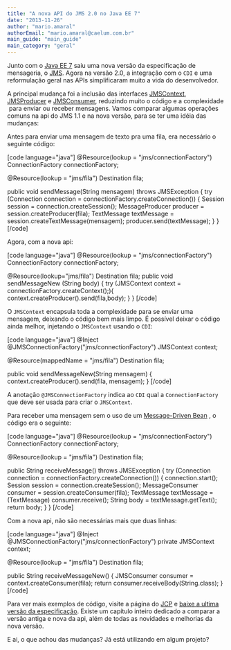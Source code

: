 ```yaml
---
title: "A nova API do JMS 2.0 no Java EE 7"
date: "2013-11-26"
author: "mario.amaral"
authorEmail: "mario.amaral@caelum.com.br"
main_guide: "main_guide"
main_category: "geral"
---
```


Junto com o [Java EE 7](https://blog.caelum.com.br/novidades-javaee7-2/ "Novidades no JavaEE 7") saiu uma nova versão da especificação de mensageria, o [JMS](https://jms-spec.java.net/ "JMS page"). Agora na versão 2.0, a integração com o `CDI` e uma reformulação geral nas APIs simplificaram muito a vida do desenvolvedor.

A principal mudança foi a inclusão das interfaces [JMSContext](http://docs.oracle.com/javaee/7/api/javax/jms/JMSContext.html "JMSContext javadoc"), [JMSProducer](http://docs.oracle.com/javaee/7/api/javax/jms/JMSProducer.html "JMSProducer javadoc") e [JMSConsumer](http://docs.oracle.com/javaee/7/api/javax/jms/JMSConsumer.html "JMSConsumer javadoc"), reduzindo muito o código e a complexidade  para enviar ou receber mensagens. Vamos comparar algumas operações comuns na api do JMS 1.1 e na nova versão, para se ter uma idéia das mudanças:

Antes para enviar uma mensagem de texto pra uma fila, era necessário o seguinte código:

\[code language="java"\] @Resource(lookup = "jms/connectionFactory") ConnectionFactory connectionFactory;

@Resource(lookup = "jms/fila") Destination fila;

public void sendMessage(String mensagem) throws JMSException { try (Connection connection = connectionFactory.createConnection()) { Session session = connection.createSession(); MessageProducer producer = session.createProducer(fila); TextMessage textMessage = session.createTextMessage(mensagem); producer.send(textMessage); } } \[/code\]

Agora, com a nova api:

\[code language="java"\] @Resource(lookup = "jms/connectionFactory") ConnectionFactory connectionFactory;

@Resource(lookup="jms/fila") Destination fila; public void sendMessageNew (String body) { try (JMSContext context = connectionFactory.createContext();){ context.createProducer().send(fila,body); } } \[/code\]

O `JMSContext` encapsula toda a complexidade para se enviar uma mensagem, deixando o código bem mais limpo. É possível deixar o código ainda melhor, injetando o `JMSContext` usando o `CDI`:

\[code language="java"\] @Inject @JMSConnectionFactory("jms/connectionFactory") JMSContext context;

@Resource(mappedName = "jms/fila") Destination fila;

public void sendMessageNew(String mensagem) { context.createProducer().send(fila, mensagem); } \[/code\]

A anotação `@JMSConnectionFactory` indica ao `CDI` qual a `ConnectionFactory` que deve ser usada para criar o `JMSContext`.

Para receber uma mensagem sem o uso de um [Message-Driven Bean](http://docs.oracle.com/javaee/6/tutorial/doc/gipko.html "Message-Driven Bean Oracle docs") , o código era o seguinte:

\[code language="java"\] @Resource(lookup = "jms/connectionFactory") ConnectionFactory connectionFactory;

@Resource(lookup = "jms/fila") Destination fila;

public String receiveMessage() throws JMSException { try (Connection connection = connectionFactory.createConnection()) { connection.start(); Session session = connection.createSession(); MessageConsumer consumer = session.createConsumer(fila); TextMessage textMessage = (TextMessage) consumer.receive(); String body = textMessage.getText(); return body; } } \[/code\]

Com a nova api, não são necessárias mais que duas linhas:

\[code language="java"\] @Inject @JMSConnectionFactory("jms/connectionFactory") private JMSContext context;

@Resource(lookup = "jms/fila") Destination fila;

public String receiveMessageNew() { JMSConsumer consumer = context.createConsumer(fila); return consumer.receiveBody(String.class); } \[/code\]

Para ver mais exemplos de código, visite a página do [JCP](http://jcp.org/en/home/index "jcp") e [baixe a ultima versão da especificação](http://jcp.org/en/jsr/detail?id=343 "Especificação do JMS 2.0"). Existe um capítulo inteiro dedicado a comparar a versão antiga e nova da api, além de todas as novidades e melhorias da nova versão.

E ai, o que achou das mudanças? Já está utilizando em algum projeto?
